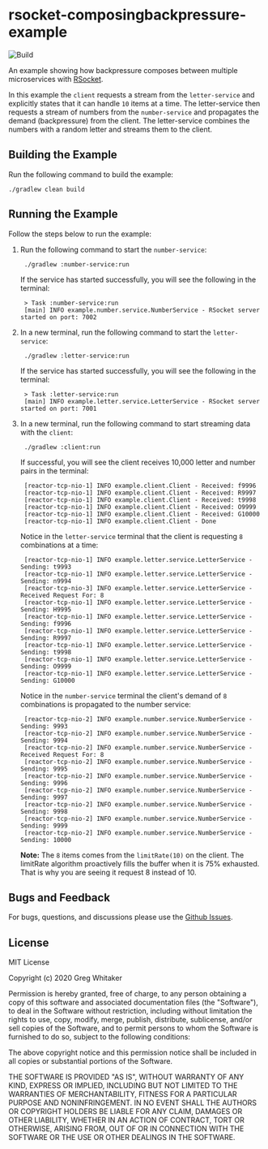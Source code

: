 # rsocket-composingbackpressure-example
![Build](https://github.com/gregwhitaker/rsocket-composingbackpressure-example/workflows/Build/badge.svg)

An example showing how backpressure composes between multiple microservices with [RSocket](http://rsocket.io).

In this example the `client` requests a stream from the `letter-service` and explicitly states that it can handle `10` items at a time.
The letter-service then requests a stream of numbers from the `number-service` and propagates the demand (backpressure) from the client. The letter-service
combines the numbers with a random letter and streams them to the client.

## Building the Example
Run the following command to build the example:

    ./gradlew clean build
    
## Running the Example
Follow the steps below to run the example:

1. Run the following command to start the `number-service`:

        ./gradlew :number-service:run
        
    If the service has started successfully, you will see the following in the terminal:
    
        > Task :number-service:run
        [main] INFO example.number.service.NumberService - RSocket server started on port: 7002
        
2. In a new terminal, run the following command to start the `letter-service`:

        ./gradlew :letter-service:run
        
    If the service has started successfully, you will see the following in the terminal:
    
        > Task :letter-service:run
        [main] INFO example.letter.service.LetterService - RSocket server started on port: 7001
        
3. In a new terminal, run the following command to start streaming data with the `client`:

        ./gradlew :client:run
        
    If successful, you will see the client receives 10,000 letter and number pairs in the terminal:
    
        [reactor-tcp-nio-1] INFO example.client.Client - Received: f9996
        [reactor-tcp-nio-1] INFO example.client.Client - Received: R9997
        [reactor-tcp-nio-1] INFO example.client.Client - Received: t9998
        [reactor-tcp-nio-1] INFO example.client.Client - Received: O9999
        [reactor-tcp-nio-1] INFO example.client.Client - Received: G10000
        [reactor-tcp-nio-1] INFO example.client.Client - Done
        
    Notice in the `letter-service` terminal that the client is requesting `8` combinations at a time:
    
        [reactor-tcp-nio-1] INFO example.letter.service.LetterService - Sending: t9993
        [reactor-tcp-nio-1] INFO example.letter.service.LetterService - Sending: n9994
        [reactor-tcp-nio-3] INFO example.letter.service.LetterService - Received Request For: 8
        [reactor-tcp-nio-1] INFO example.letter.service.LetterService - Sending: H9995
        [reactor-tcp-nio-1] INFO example.letter.service.LetterService - Sending: f9996
        [reactor-tcp-nio-1] INFO example.letter.service.LetterService - Sending: R9997
        [reactor-tcp-nio-1] INFO example.letter.service.LetterService - Sending: t9998
        [reactor-tcp-nio-1] INFO example.letter.service.LetterService - Sending: O9999
        [reactor-tcp-nio-1] INFO example.letter.service.LetterService - Sending: G10000
        
    Notice in the `number-service` terminal the client's demand of `8` combinations is propagated to the number service:
    
        [reactor-tcp-nio-2] INFO example.number.service.NumberService - Sending: 9993
        [reactor-tcp-nio-2] INFO example.number.service.NumberService - Sending: 9994
        [reactor-tcp-nio-2] INFO example.number.service.NumberService - Received Request For: 8
        [reactor-tcp-nio-2] INFO example.number.service.NumberService - Sending: 9995
        [reactor-tcp-nio-2] INFO example.number.service.NumberService - Sending: 9996
        [reactor-tcp-nio-2] INFO example.number.service.NumberService - Sending: 9997
        [reactor-tcp-nio-2] INFO example.number.service.NumberService - Sending: 9998
        [reactor-tcp-nio-2] INFO example.number.service.NumberService - Sending: 9999
        [reactor-tcp-nio-2] INFO example.number.service.NumberService - Sending: 10000
        
    **Note:** The `8` items comes from the `limitRate(10)` on the client. The limitRate algorithm proactively fills the buffer when it is 75% exhausted. That is why you are seeing it request 8 instead of 10.
        
## Bugs and Feedback
For bugs, questions, and discussions please use the [Github Issues](https://github.com/gregwhitaker/rsocket-composingbackpressure-example/issues).

## License
MIT License

Copyright (c) 2020 Greg Whitaker

Permission is hereby granted, free of charge, to any person obtaining a copy
of this software and associated documentation files (the "Software"), to deal
in the Software without restriction, including without limitation the rights
to use, copy, modify, merge, publish, distribute, sublicense, and/or sell
copies of the Software, and to permit persons to whom the Software is
furnished to do so, subject to the following conditions:

The above copyright notice and this permission notice shall be included in all
copies or substantial portions of the Software.

THE SOFTWARE IS PROVIDED "AS IS", WITHOUT WARRANTY OF ANY KIND, EXPRESS OR
IMPLIED, INCLUDING BUT NOT LIMITED TO THE WARRANTIES OF MERCHANTABILITY,
FITNESS FOR A PARTICULAR PURPOSE AND NONINFRINGEMENT. IN NO EVENT SHALL THE
AUTHORS OR COPYRIGHT HOLDERS BE LIABLE FOR ANY CLAIM, DAMAGES OR OTHER
LIABILITY, WHETHER IN AN ACTION OF CONTRACT, TORT OR OTHERWISE, ARISING FROM,
OUT OF OR IN CONNECTION WITH THE SOFTWARE OR THE USE OR OTHER DEALINGS IN THE
SOFTWARE.

